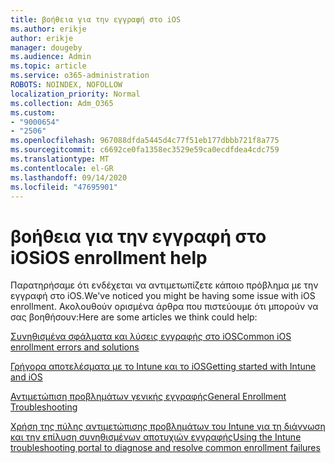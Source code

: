 ```yaml
---
title: βοήθεια για την εγγραφή στο iOS
ms.author: erikje
author: erikje
manager: dougeby
ms.audience: Admin
ms.topic: article
ms.service: o365-administration
ROBOTS: NOINDEX, NOFOLLOW
localization_priority: Normal
ms.collection: Adm_O365
ms.custom:
- "9000654"
- "2506"
ms.openlocfilehash: 967088dfda5445d4c77f51eb177dbbb721f8a775
ms.sourcegitcommit: c6692ce0fa1358ec3529e59ca0ecdfdea4cdc759
ms.translationtype: MT
ms.contentlocale: el-GR
ms.lasthandoff: 09/14/2020
ms.locfileid: "47695901"
---
```

# <a name="ios-enrollment-help"></a><span data-ttu-id="37d22-102">βοήθεια για την εγγραφή στο iOS</span><span class="sxs-lookup"><span data-stu-id="37d22-102">iOS enrollment help</span></span>

<span data-ttu-id="37d22-103">Παρατηρήσαμε ότι ενδέχεται να αντιμετωπίζετε κάποιο πρόβλημα με την εγγραφή στο iOS.</span><span class="sxs-lookup"><span data-stu-id="37d22-103">We've noticed you might be having some issue with iOS enrollment.</span></span> <span data-ttu-id="37d22-104">Ακολουθούν ορισμένα άρθρα που πιστεύουμε ότι μπορούν να σας βοηθήσουν:</span><span class="sxs-lookup"><span data-stu-id="37d22-104">Here are some articles we think could help:</span></span> 

[<span data-ttu-id="37d22-105">Συνηθισμένα σφάλματα και λύσεις εγγραφής στο iOS</span><span class="sxs-lookup"><span data-stu-id="37d22-105">Common iOS enrollment errors and solutions</span></span>](https://support.microsoft.com/help/4039809/troubleshooting-ios-device-enrollment-in-intune)

[<span data-ttu-id="37d22-106">Γρήγορα αποτελέσματα με το Intune και το iOS</span><span class="sxs-lookup"><span data-stu-id="37d22-106">Getting started with Intune and iOS</span></span>](https://docs.microsoft.com/intune/enrollment/ios-enroll)

[<span data-ttu-id="37d22-107">Αντιμετώπιση προβλημάτων γενικής εγγραφής</span><span class="sxs-lookup"><span data-stu-id="37d22-107">General Enrollment Troubleshooting</span></span>](https://docs.microsoft.com/intune/enrollment/troubleshoot-device-enrollment-in-intune)

[<span data-ttu-id="37d22-108">Χρήση της πύλης αντιμετώπισης προβλημάτων του Intune για τη διάγνωση και την επίλυση συνηθισμένων αποτυχιών εγγραφής</span><span class="sxs-lookup"><span data-stu-id="37d22-108">Using the Intune troubleshooting portal to diagnose and resolve common enrollment failures</span></span>](https://docs.microsoft.com/intune/help-desk-operators)